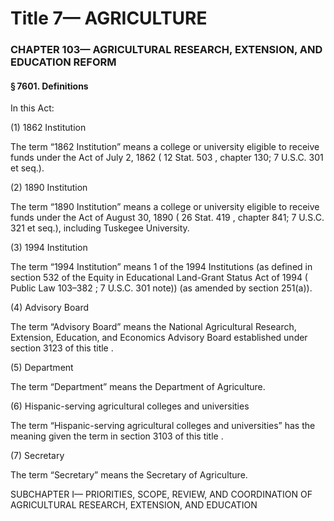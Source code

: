 
# Title 7— AGRICULTURE
### CHAPTER 103— AGRICULTURAL RESEARCH, EXTENSION, AND EDUCATION REFORM
#### § 7601. Definitions

In this Act:

(1) 1862 Institution

The term “1862 Institution” means a college or university eligible to receive funds under the Act of July 2, 1862 ( 12 Stat. 503 , chapter 130; 7 U.S.C. 301 et seq.).

(2) 1890 Institution

The term “1890 Institution” means a college or university eligible to receive funds under the Act of August 30, 1890 ( 26 Stat. 419 , chapter 841; 7 U.S.C. 321 et seq.), including Tuskegee University.

(3) 1994 Institution

The term “1994 Institution” means 1 of the 1994 Institutions (as defined in section 532 of the Equity in Educational Land-Grant Status Act of 1994 ( Public Law 103–382 ; 7 U.S.C. 301 note)) (as amended by section 251(a)).

(4) Advisory Board

The term “Advisory Board” means the National Agricultural Research, Extension, Education, and Economics Advisory Board established under section 3123 of this title .

(5) Department

The term “Department” means the Department of Agriculture.

(6) Hispanic-serving agricultural colleges and universities

The term “Hispanic-serving agricultural colleges and universities” has the meaning given the term in section 3103 of this title .

(7) Secretary

The term “Secretary” means the Secretary of Agriculture.

SUBCHAPTER I— PRIORITIES, SCOPE, REVIEW, AND COORDINATION OF AGRICULTURAL RESEARCH, EXTENSION, AND EDUCATION

